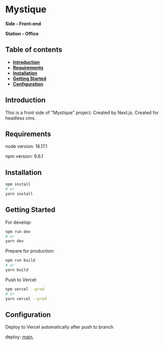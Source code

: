 # Mystique

**Side - Front-end**

**Station - Office**

## Table of contents
- **[Introduction](#introduction)**
- **[Requirements](#requirements)**
- **[Installation](#installation)**
- **[Getting Started](#getting-started)**
- **[Configuration](#configuration)**

<h2 id="introduction">Introduction</h2>

This is a front side of "Mystique" project. Created by Next.js. Created for headless cms.

<h2 id="requirements">Requirements</h2>

node version: 16.17.1

npm version: 9.6.1

<h2 id="installation">Installation</h2>

```bash
npm install
# or
yarn install
```

<h2 id="getting-started">Getting Started</h2>

For develop:
```bash
npm run dev
# or
yarn dev
```

Prepare for production:
```bash
npm run build
# or
yarn build
```

Push to Vercel:
```bash
npm vercel --prod
# or
yarn vercel --prod
```

<h2 id="configuration">Configuration</h2>

Deploy to Vercel automatically after push to branch

deploy:
[main](https://mistique.vercel.app/),

